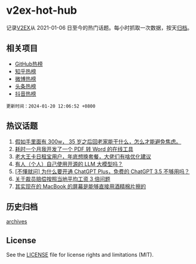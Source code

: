# v2ex-hot-hub

 记录[V2EX](https://www.v2ex.com/)从 2021-01-06 日至今的热门话题。每小时抓取一次数据，按天[归档](archives)。
 
 ## 相关项目

- [GitHub热榜](https://github.com/it985/github-hot-hub)
- [知乎热榜](https://github.com/it985/zhihu-hot-hub)
- [微博热榜](https://github.com/it985/weibo-hot-hub)
- [头条热榜](https://github.com/it985/toutiao-hot-hub)
- [抖音热榜](https://github.com/it985/douyin-hot-hub)


 `更新时间：2024-01-20 12:06:52 +0800`

## 热议话题

1. [假如手里面有 300w， 35 岁之后回老家能干什么，怎么才能避免焦虑。](https://www.v2ex.com/t/1010068)
1. [耗时一个月我开发了一个 PDF 转 Word 的在线工具](https://www.v2ex.com/t/1009978)
1. [老大王卡日租宝用户，年底想换套餐，大佬们有啥优化建议](https://www.v2ex.com/t/1009997)
1. [有人（个人）自己使用开源的 LLM 大模型吗？](https://www.v2ex.com/t/1009988)
1. [[不懂就问] 为什么要开通 ChatGPT Plus，免费的 ChatGPT 3.5 不够用吗？](https://www.v2ex.com/t/1010119)
1. [关于裁员赔偿按照当地平均工资 3 倍问题](https://www.v2ex.com/t/1009976)
1. [其实现在的 MacBook 的屏幕是能够直接用酒精棉片擦的](https://www.v2ex.com/t/1010000)

## 历史归档

[archives](archives)

## License

See the [LICENSE](LICENSE) file for license rights and limitations (MIT).
